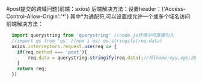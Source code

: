 #post提交的跨域问题(前端：axios)
后端解决方法：设置header：{'Access-Control-Allow-Origin':'\*'}
其中\*为通配符,可以设置成允许一个或多个域名访问  
前端解决方法：  
```javascript
  import querystring from 'querystring' //node.js环境中可直接引入
  //import qs from 'qs' //npm i qs; qs.stringify(req.data)
  axios.interceptors.request.use(req => {
    if(req.method === 'post'){
        req.data = querystring.stringify(req.data);//将{name:xyy,age:26}对象 转化为name=xyy;age=26格字符串格式
    }
    return req;
  })  
```


